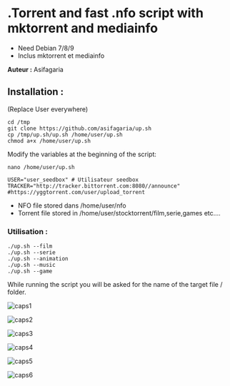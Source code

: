 # .Torrent and fast .nfo script with mktorrent and mediainfo

* Need Debian 7/8/9
* Inclus mktorrent et mediainfo

**Auteur :** Asifagaria

## Installation :
(Replace User everywhere)
```
cd /tmp
git clone https://github.com/asifagaria/up.sh
cp /tmp/up.sh/up.sh /home/user/up.sh
chmod a+x /home/user/up.sh
```

Modify the variables at the beginning of the script:
```
nano /home/user/up.sh
```
```
USER="user_seedbox" # Utilisateur seedbox
TRACKER="http://tracker.bittorrent.com:8080//announce" #https://yggtorrent.com/user/upload_torrent
```

* NFO file stored dans /home/user/nfo
* Torrent file stored in /home/user/stocktorrent/film,serie,games etc....

### Utilisation :
```
./up.sh --film
./up.sh --serie
./up.sh --animation
./up.sh --music
./up.sh --game
```
While running the script you will be asked for the name of the target file / folder.

![caps1](https://user-images.githubusercontent.com/34775368/34308900-ac0ed54a-e74f-11e7-8923-d25017f27331.PNG)

![caps2](https://user-images.githubusercontent.com/34775368/34308918-c07f5900-e74f-11e7-90d1-3cbc65ccd03f.PNG)

![caps3](https://user-images.githubusercontent.com/34775368/34308923-c3a75146-e74f-11e7-8cd0-c8c2731d5db5.PNG)

![caps4](https://user-images.githubusercontent.com/34775368/34308928-c625e572-e74f-11e7-9e0d-439ff529643e.PNG)

![caps5](https://user-images.githubusercontent.com/34775368/34308933-cbcd83b8-e74f-11e7-8451-dab952c2b79a.PNG)

![caps6](https://user-images.githubusercontent.com/34775368/34308936-cf2c41fc-e74f-11e7-9163-3cf84ba2f802.PNG)

